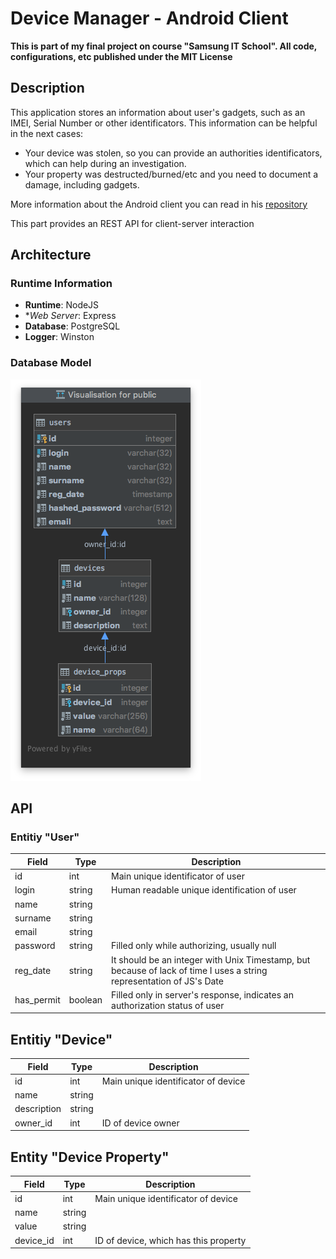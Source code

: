 # Device Manager - Android Client
**This is part of my final project on course "Samsung IT School". All code, configurations, etc published under the MIT License**
## Description
This application stores an information about user's gadgets, such as an IMEI, Serial Number or other identificators.
This information can be helpful in the next cases:
- Your device was stolen, so you can provide an authorities identificators, which can help during an investigation.
- Your property was destructed/burned/etc and you need to document a damage, including gadgets. 

More information about the Android client you can read in his [repository](https://github.com/kinjalik/Device-Manager-for-Android)

This part provides an REST API for client-server interaction

## Architecture
### Runtime Information
- **Runtime**: NodeJS 
- **Web Server*: Express
- **Database**: PostgreSQL
- **Logger**: Winston

### Database Model
![Diagram of database](/screenshots/database_schema.png)

## API
### Entitiy "User"
| Field      	| Type    	| Description                                                                                                          	|
|------------	|---------	|----------------------------------------------------------------------------------------------------------------------	|
| id         	| int     	| Main unique identificator of user                                                                                    	|
| login      	| string  	| Human readable unique identification of user                                                                         	|
| name       	| string  	|                                                                                                                      	|
| surname    	| string  	|                                                                                                                      	|
| email      	| string  	|                                                                                                                      	|
| password   	| string  	| Filled only while authorizing, usually null                                                                          	|
| reg_date   	| string  	| It should be an integer with Unix Timestamp, but because of lack of time I uses a string representation of JS's Date 	|
| has_permit 	| boolean 	| Filled only in server's response, indicates an authorization status of user                                          	|

## Entitiy "Device"
| Field       	| Type   	| Description                         	|
|-------------	|--------	|-------------------------------------	|
| id          	| int    	| Main unique identificator of device 	|
| name        	| string 	|                                     	|
| description 	| string 	|                                     	|
| owner_id    	| int    	| ID of device owner                  	|

## Entity "Device Property"
| Field     	| Type   	| Description                           	|
|-----------	|--------	|---------------------------------------	|
| id        	| int    	| Main unique identificator of device   	|
| name      	| string 	|                                       	|
| value     	| string 	|                                       	|
| device_id 	| int    	| ID of device, which has this property 	|
